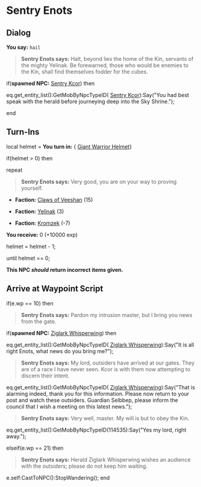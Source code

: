 # Sentry Enots
## Dialog

**You say:** `hail`



>**Sentry Enots says:** Halt, beyond lies the home of the Kin, servants of the mighty Yelinak.  Be forewarned, those who would be enemies to the Kin, shall find themselves fodder for the cubes.


if(**spawned NPC:**  [Sentry Kcor](/npc/114581)) then



eq.get_entity_list():GetMobByNpcTypeID( [Sentry Kcor](/npc/114581)):Say("You had best speak with the herald before journeying deep into the Sky Shrine.");

end

## Turn-Ins



local helmet =  **You turn in:**  { [Giant Warrior Helmet](/item/29062)}



if(helmet > 0) then



repeat



>**Sentry Enots says:** Very good, you are on your way to proving yourself.



* __Faction:__ [Claws of Veeshan](/faction/430) (15)




* __Faction:__ [Yelinak](/faction/436) (3)




* __Faction:__ [Kromzek](/faction/448) (-7)




 **You receive:** 0 (+10000 exp)



helmet = helmet - 1;


until helmet == 0;


**This NPC *should* return incorrect items given.**

## Arrive at Waypoint Script

if(e.wp == 10) then


>**Sentry Enots says:** Pardon my intrusion master, but I bring you news from the gate.


if(**spawned NPC:**  [Ziglark Whisperwing](/npc/114343)) then



eq.get_entity_list():GetMobByNpcTypeID( [Ziglark Whisperwing](/npc/114343)):Say("It is all right Enots, what news do you bring me?");



>**Sentry Enots says:** My lord, outsiders have arrived at our gates.  They are of a race I have never seen.  Kcor is with them now attempting to discern their intent.



eq.get_entity_list():GetMobByNpcTypeID( [Ziglark Whisperwing](/npc/114343)):Say("That is alarming indeed, thank you for this information.  Please now return to your post and watch these outsiders.  Guardian Selbbep, please inform the council that I wish a meeting on this latest news.");



>**Sentry Enots says:** Very well, master. My will is but to obey the Kin.



eq.get_entity_list():GetMobByNpcTypeID(114535):Say("Yes my lord, right away.");


elseif(e.wp == 21) then


>**Sentry Enots says:** Herald Ziglark Whisperwing wishes an audience with the outsiders; please do not keep him waiting.


e.self:CastToNPC():StopWandering();
end
